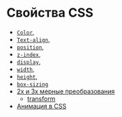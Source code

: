 # Свойства CSS

- [```Color```](http://htmlbook.ru/css/color),
- [```Text-align```](http://htmlbook.ru/css/text-align),
- [```position```](http://htmlbook.ru/css/position),
- [```z-index```](http://htmlbook.ru/css/z-index),
- [```display```](http://htmlbook.ru/css/display),
- [```width```](http://htmlbook.ru/css/width),
- [```height```](http://htmlbook.ru/css/height),
- [```box-sizing```](http://htmlbook.ru/css/box-sizing)
- [2x и 3х мерные преобразования](http://htmlbook.ru/blog/matritsa-preobrazovanii)
  - [transform](http://htmlbook.ru/css/transform)
- [Анимация в CSS](http://htmlbook.ru/css/animation-delay)


